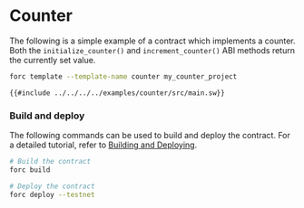 # Counter

The following is a simple example of a contract which implements a counter. Both the `initialize_counter()` and `increment_counter()` ABI methods return the currently set value.

```bash
forc template --template-name counter my_counter_project
```

```sway
{{#include ../../../../examples/counter/src/main.sw}}
```

### Build and deploy

The following commands can be used to build and deploy the contract. For a detailed tutorial, refer to [Building and Deploying](https://docs.fuel.network/guides/contract-quickstart/#building-the-contract).

```bash
# Build the contract
forc build

# Deploy the contract
forc deploy --testnet
```